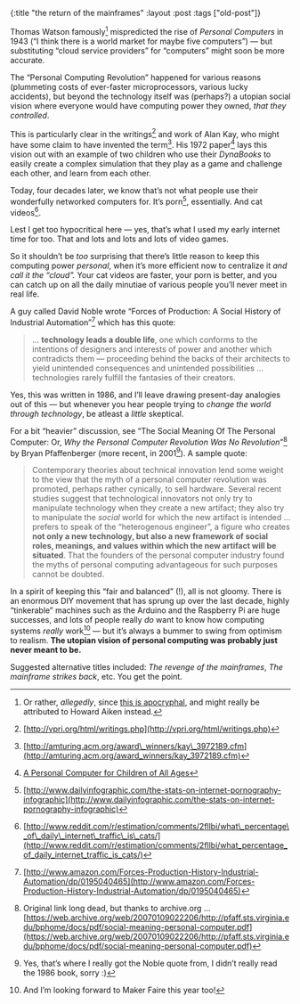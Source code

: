 {:title "the return of the mainframes"
:layout :post
 :tags ["old-post"]}



Thomas Watson famously[^1] mispredicted the rise of _Personal Computers_ in 1943 (“I think there is a world market for maybe five computers”) — but substituting “cloud service providers” for “computers” might soon be more accurate.



The “Personal Computing Revolution” happened for various reasons (plummeting costs of ever-faster microprocessors, various lucky accidents), but beyond the technology itself was (perhaps?) a utopian social vision where everyone would have computing power they owned, _that they controlled_.



This is particularly clear in the writings[^2] and work of Alan Kay, who might have some claim to have invented the term[^3]. His 1972 paper[^4] lays this vision out with an example of two children who use their _DynaBooks_ to easily create a complex simulation that they play as a game and challenge each other, and learn from each other.



Today, four decades later, we know that’s not what people use their wonderfully networked computers for. It’s porn[^5], essentially. And cat videos[^6].



Lest I get too hypocritical here — yes, that’s what I used my early internet time for too. That and lots and lots and lots of video games.



So it shouldn’t be _too_ surprising that there’s little reason to keep this computing power _personal_, when it’s more efficient now to centralize it _and call it the “cloud”._ Your cat videos are faster, your porn is better, and you can catch up on all the daily minutiae of various people you’ll never meet in real life.



A guy called David Noble wrote “Forces of Production: A Social History of Industrial Automation”[^7] which has this quote:



> … **technology leads a double life**, one which conforms to the intentions of designers and interests of power and another which contradicts them — proceeding behind the backs of their architects to yield unintended consequences and unintended possibilities … technologies rarely fulfill the fantasies of their creators.



Yes, this was written in 1986, and I’ll leave drawing present-day analogies out of this — but whenever you hear people trying to _change the world through technology_, be atleast a _little_ skeptical.



For a bit “heavier” discussion, see “The Social Meaning Of The Personal Computer: Or, _Why the Personal Computer Revolution Was No Revolution_”[^8] by Bryan Pfaffenberger (more recent, in 2001[^9]). A sample quote:



> Contemporary theories about technical innovation lend some weight to the view that the myth of a personal computer revolution was promoted, perhaps rather cynically, to sell hardware. Several recent studies suggest that technological innovators not only try to manipulate technology when they create a new artifact; they also try to manipulate the _social_ world for which the new artifact is intended … prefers to speak of the “heterogenous engineer”, a figure who creates **not only a new technology, but also a new framework of social roles, meanings, and values within which the new artifact will be situated**. That the founders of the personal computer industry found the myths of personal computing advantageous for such purposes cannot be doubted.



In a spirit of keeping this “fair and balanced” (!), all is not gloomy. There is an enormous DIY movement that has sprung up over the last decade, highly “tinkerable” machines such as the Arduino and the Raspberry Pi are huge successes, and lots of people really _do_ want to know how computing systems _really_ work[^10] — but it’s always a bummer to swing from optimism to realism. **The utopian vision of personal computing was probably just never meant to be.**



Suggested alternative titles included: _The revenge of the mainframes_, _The mainframe strikes back_, etc. You get the point.



[^1]: Or rather, _allegedly_, since [this is apocryphal](http://en.wikipedia.org/wiki/Thomas_J._Watson#Famous_misquote), and might really be attributed to Howard Aiken instead.



[^2]: [http://vpri.org/html/writings.php](http://vpri.org/html/writings.php)



[^3]: [http://amturing.acm.org/award\_winners/kay\_3972189.cfm](http://amturing.acm.org/award_winners/kay_3972189.cfm)



[^4]: [A Personal Computer for Children of All Ages](http://www.mprove.de/diplom/gui/kay72.html)



[^5]: [http://www.dailyinfographic.com/the-stats-on-internet-pornography-infographic](http://www.dailyinfographic.com/the-stats-on-internet-pornography-infographic)



[^6]: [http://www.reddit.com/r/estimation/comments/2fllbi/what\_percentage\_of\_daily\_internet\_traffic\_is\_cats/](http://www.reddit.com/r/estimation/comments/2fllbi/what_percentage_of_daily_internet_traffic_is_cats/)



[^7]: [http://www.amazon.com/Forces-Production-History-Industrial-Automation/dp/0195040465](http://www.amazon.com/Forces-Production-History-Industrial-Automation/dp/0195040465)



[^8]: Original link long dead, but thanks to archive.org …  [https://web.archive.org/web/20070109022206/http://pfaff.sts.virginia.edu/bphome/docs/pdf/social-meaning-personal-computer.pdf](https://web.archive.org/web/20070109022206/http://pfaff.sts.virginia.edu/bphome/docs/pdf/social-meaning-personal-computer.pdf)



[^9]: Yes, that’s where I really got the Noble quote from, I didn’t really read the 1986 book, sorry :)



[^10]: And I’m looking forward to Maker Faire this year too!
